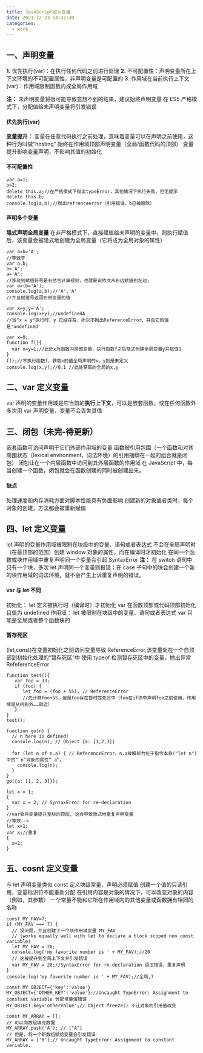 ```yaml
---
title: JavaScript定义变量
date: 2021-12-23 14:22:39
categories:
  - work
---
```


## 一、声明变量

**1.** 优先执行(var)：在执行任何代码之前进行处理
**2.** 不可配置性：声明变量所在上下文环境的不可配置属性，非声明变量是可配置的
**3.** 作用域在当前执行上下文(var)：作用域限制函数内或全局作用域

**注：** 未声明变量将很可能导致意想不到的结果，建议始终声明变量
在 ES5 严格模式下，分配值给未声明变量将引发错误

#### 优先执行(var)

**变量提升：** 变量在任意代码执行之前处理，意味着变量可以在声明之前使用，这种行为叫做“hosting”
始终在作用域顶部声明变量（全局/函数代码的顶部）
变量提升影响变量声明，不影响其值的初始化

#### 不可配置性

```
var a=1;
b=2;
delete this.a;//在严格模式下抛出typeError，其他情况下执行失败，但无提示
delete this.b;
console.log(a,b);//抛出refrenceerror（引用错误，b已被删除）
```

#### 声明多个变量

**隐式声明全局变量**
在非严格模式下，直接赋值给未声明的变量中，则执行赋值后，该变量会被隐式地创建为全局变量（它将成为全局对象的属性）

```
var a=b='A';
//等效于
var a,b;
b='A';
a='A';
//涉及到赋值符号是右结合计算规则，也就是说依次从右边赋值到左边;
var a=(b='A');
console.log(a,b);//'A','A'
//并且赋值号返回右侧变量的值

var x=y,y='A';
console.log(x+y);//undefinedA
//当"x = y"执行时，y 已经存在，所以不抛出ReferenceError，并且它的值是'undefined'

var x=0;
function f(){
  var x=y=1;//此处x为函数内局部变量，执行函数f之后隐式创建全局变量y并赋值1
}
f();//不执行函数f，获取x的值全局声明的x，y则是未定义
console.log(x,y);//0,1 //此处获取的全局的x,y
```

## 二、var 定义变量

var 声明的变量作用域是它当前的**执行上下文**，可以是嵌套函数，或在任何函数外
多次用 var 声明变量，变量不会丢失其值

## 三、闭包（未完-待更新）
嵌套函数可访问声明于它们外部作用域的变量
函数被引用包围（一个函数和对其周围状态（lexical environment，词法环境）的引用捆绑在一起的组合就是闭包）
闭包让在一个内层函数中访问到其外层函数的作用域
在 JavaScript 中，每当创建一个函数，闭包就会在函数创建的同时被创建出来。

#### 缺点
处理速度和内存消耗方面对脚本性能具有负面影响
创建新的对象或者类时，每个对象的创建，方法都会被重新赋值



## 四、let 定义变量

let 声明的变量作用域被限制在块级中的变量、语句或者表达式
不会在全局声明时（在最顶部的范围）创建 window 对象的属性，而在编译时才初始化
在同一个函数或块作用域中重复声明同一个变量会引起 SyntaxError
**注：** 在 switch 语句中只有一个块，多次 let 声明同一个变量则报错；在 case 子句中的块会创建一个新的块作用域的词法环境，就不会产生上诉重复声明的错误。

#### var 与 let 不同

初始化：
let 定义被执行时（编译时）才初始化
var 在函数顶部或代码顶部初始化且值为 undefined
作用域：
let 被限制在块级中的变量、语句或者表达式
var 只能是全局或者整个函数块的

#### 暂存死区

(let,const)在变量初始化之前访问变量导致 ReferenceError,该变量处在一个自顶部到初始化处理的“暂存死区”中
使用 typeof 检测暂存死区中的变量，抛出异常 RefeferenceError

```
function test(){
   var foo = 33;
   if (foo) {
      let foo = (foo + 55); // ReferenceError
      //先计算foo+55，但是foo存在暂时性死区中（foo在if块中声明foo之前使用，作用域是从内到外……就近）
   }
}
test();

function go(n) {
  // n here is defined!
  console.log(n); // Object {a: [1,2,3]}

  for (let n of n.a) { // ReferenceError，n.a被解析为位于指令本身("let n")中的“ n”对象的属性“ a”。
    console.log(n);
  }
}
go({a: [1, 2, 3]});

let x = 1;
{
  var x = 2; // SyntaxError for re-declaration
}
//var会将变量提升至块的顶部, 这会导致隐式地重复声明变量
//等效-->
let x=1;
var x;//重复
{
  x=2;
}
```

## 五、cosnt 定义变量

与 let 声明变量类似
const 定义块级常量，声明必须赋值
创建一个值的只读引用，变量标识符不能重新分配
在引用内容是对象的情况下，可以改变对象的内容（例如，其参数）
一个常量不能和它所在作用域内的其他变量或函数拥有相同的名称

```
const MY_FAV=7;
if (MY_FAV === 7) {
  // 没问题，并且创建了一个块作用域变量 MY_FAV
  // (works equally well with let to declare a block scoped non const variable)
  let MY_FAV = 20;
  console.log('my favorite number is ' + MY_FAV);//20
  // 这被提升到全局上下文并引发错误
  var MY_FAV = 20;//SyntaxError for re-declaration 语法错误，重复声明
}
console.log('my favorite number is ' + MY_FAV);//全局,7

const MY_OBJECT={'key':'value'}
MY_OBJECT={'OTHER_KEY':'value'};//Uncaught TypeError: Assignment to constant variable 分配常量值错误
MY_OBJECT.key='otherValue';// Object.freeze() 不让对象的引用值改变

const MY_ARRAY = [];
// 可以向数组填充数据
MY_ARRAY.push('A'); // ["A"]
// 但是，将一个新数组赋给变量会引发错误
MY_ARRAY = ['B'];// Uncaught TypeError: Assignment to constant variable.
```
